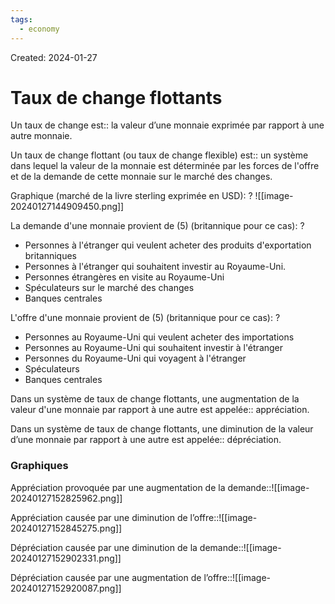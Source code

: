 ```yaml
---
tags:
  - economy
---
```

Created: 2024-01-27

# Taux de change flottants

Un taux de change est:: la valeur d’une monnaie exprimée par rapport à une autre monnaie.
<!--SR:!2024-03-05,16,190-->

Un taux de change flottant (ou taux de change flexible) est:: un système dans lequel la valeur de la monnaie est déterminée par les forces de l'offre et de la demande de cette monnaie sur le marché des changes.
<!--SR:!2024-03-09,13,190-->

Graphique (marché de la livre sterling exprimée en USD):
?
![[image-20240127144909450.png]]
<!--SR:!2024-03-06,22,250-->


La demande d'une monnaie provient de (5) (britannique pour ce cas):
?
- Personnes à l'étranger qui veulent acheter des produits d'exportation britanniques
- Personnes à l'étranger qui souhaitent investir au Royaume-Uni.
- Personnes étrangères en visite au Royaume-Uni
- Spéculateurs sur le marché des changes
- Banques centrales
<!--SR:!2024-03-19,24,210-->

L'offre d'une monnaie provient de (5) (britannique pour ce cas):
?
- Personnes au Royaume-Uni qui veulent acheter des importations
- Personnes au Royaume-Uni qui souhaitent investir à l'étranger
- Personnes du Royaume-Uni qui voyagent à l'étranger
- Spéculateurs
- Banques centrales
<!--SR:!2024-03-01,13,210-->

Dans un système de taux de change flottants, une augmentation de la valeur d'une monnaie par rapport à une autre est appelée:: appréciation.
<!--SR:!2024-03-05,21,250-->

Dans un système de taux de change flottants, une diminution de la valeur d’une monnaie par rapport à une autre est appelée:: dépréciation.
<!--SR:!2024-02-29,7,210-->


### Graphiques
Appréciation provoquée par une augmentation de la demande::![[image-20240127152825962.png]]
<!--SR:!2024-03-03,20,250-->

Appréciation causée par une diminution de l’offre::![[image-20240127152845275.png]]
<!--SR:!2024-03-06,22,250-->

Dépréciation causée par une diminution de la demande::![[image-20240127152902331.png]]
<!--SR:!2024-03-19,34,270-->

Dépréciation causée par une augmentation de l’offre::![[image-20240127152920087.png]]
<!--SR:!2024-03-04,21,250-->

